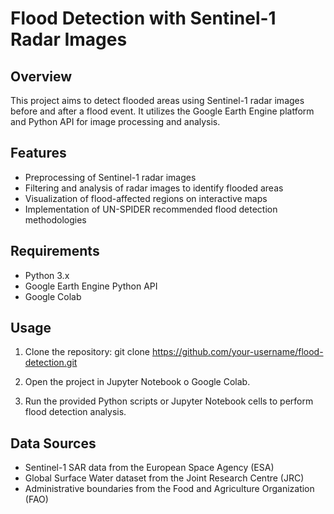 # Flood Detection with Sentinel-1 Radar Images

## Overview
This project aims to detect flooded areas using Sentinel-1 radar images before and after a flood event. It utilizes the Google Earth Engine platform and Python API for image processing and analysis.

## Features
- Preprocessing of Sentinel-1 radar images
- Filtering and analysis of radar images to identify flooded areas
- Visualization of flood-affected regions on interactive maps
- Implementation of UN-SPIDER recommended flood detection methodologies

## Requirements
- Python 3.x
- Google Earth Engine Python API
-  Google Colab

## Usage
1. Clone the repository:
git clone https://github.com/your-username/flood-detection.git


2. Open the project in Jupyter Notebook o Google Colab.

3. Run the provided Python scripts or Jupyter Notebook cells to perform flood detection analysis.

## Data Sources
- Sentinel-1 SAR data from the European Space Agency (ESA)
- Global Surface Water dataset from the Joint Research Centre (JRC)
- Administrative boundaries from the Food and Agriculture Organization (FAO)



